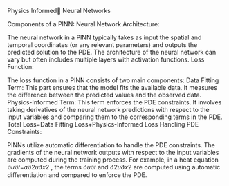 Physics Informed🚀 Neural Networks

Components of a PINN:
Neural Network Architecture:

The neural network in a PINN typically takes as input the spatial and temporal coordinates (or any relevant parameters) and outputs the predicted solution to the PDE.
The architecture of the neural network can vary but often includes multiple layers with activation functions.
Loss Function:

The loss function in a PINN consists of two main components:
Data Fitting Term: This part ensures that the model fits the available data. It measures the difference between the predicted values and the observed data.
Physics-Informed Term: This term enforces the PDE constraints. It involves taking derivatives of the neural network predictions with respect to the input variables and comparing them to the corresponding terms in the PDE.
Total Loss=Data Fitting Loss+Physics-Informed Loss
Handling PDE Constraints:

PINNs utilize automatic differentiation to handle the PDE constraints. The gradients of the neural network outputs with respect to the input variables are computed during the training process.
For example, in a heat equation  ∂𝑢∂𝑡=𝛼∂2𝑢∂𝑥2
 , the terms  ∂𝑢∂𝑡
  and  ∂2𝑢∂𝑥2
  are computed using automatic differentiation and compared to enforce the PDE.
